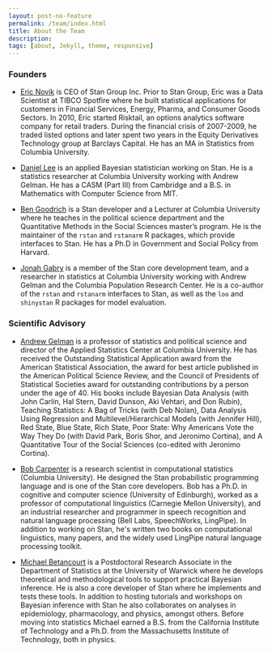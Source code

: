 ```yaml
---
layout: post-no-feature
permalink: /team/index.html
title: About the Team
description: 
tags: [about, Jekyll, theme, responsive]
---
```

 
### Founders
* [Eric Novik](https://about.me/ericnovik) is CEO of Stan Group Inc. Prior to Stan Group, Eric was a Data Scientist at TIBCO Spotfire where he built statistical applications for customers in Financial Services, Energy, Pharma, and Consumer Goods Sectors. In 2010, Eric started Risktail, an options analytics software company for retail traders. During the financial crisis of 2007-2009, he traded listed options and later spent two years in the Equity Derivatives Technology group at Barclays Capital. He has an MA in Statistics from Columbia University.

* [Daniel Lee](http://syclik.com/) is an applied Bayesian statistician working on Stan. He is a statistics researcher at Columbia University working with Andrew Gelman. He has a CASM (Part III) from Cambridge and a B.S. in Mathematics with Computer Science from MIT.

* [Ben Goodrich](http://www.columbia.edu/~bg2382/) is a Stan developer and a Lecturer at Columbia University where he teaches in the political science department and the Quantitative Methods in the Social Sciences master’s program. He is the maintainer of the `rstan` and `rstanarm` R packages, which provide interfaces to Stan. He has a Ph.D
in Government and Social Policy from Harvard.

* [Jonah Gabry](http://jgabry.github.io/) is a member of the Stan core development team, and a researcher in statistics at Columbia University working with Andrew Gelman and the Columbia Population Research Center. He is a co-author of the `rstan` and `rstanarm` interfaces to Stan, as well as the `loo` and `shinystan` R packages for model evaluation. 
 
### Scientific Advisory

* [Andrew Gelman](http://www.stat.columbia.edu/~gelman/) is a professor of statistics and political science and director of the Applied Statistics Center at Columbia University. He has received the Outstanding Statistical Application award from the American Statistical Association, the award for best article published in the American Political Science Review, and the Council of Presidents of Statistical Societies award for outstanding contributions by a person under the age of 40. His books include Bayesian Data Analysis (with John Carlin, Hal Stern, David Dunson, Aki Vehtari, and Don Rubin), Teaching Statistics: A Bag of Tricks (with Deb Nolan), Data Analysis Using Regression and Multilevel/Hierarchical Models (with Jennifer Hill), Red State, Blue State, Rich State, Poor State: Why Americans Vote the Way They Do (with David Park, Boris Shor, and Jeronimo Cortina), and A Quantitative Tour of the Social Sciences (co-edited with Jeronimo Cortina).

* [Bob Carpenter](https://bob-carpenter.github.io/) is a research scientist in computational statistics
(Columbia University).  He designed the Stan probabilistic programming
language and is one of the Stan core developers. Bob has a Ph.D. in cognitive and computer science (University of Edinburgh), worked as a professor of computational linguistics (Carnegie Mellon University), and an industrial researcher and programmer in speech recognition and natural language processing (Bell Labs, SpeechWorks, LingPipe).  In addition to working on Stan, he's written two books on computational linguistics, many papers, and the
widely used LingPipe natural language processing toolkit.

* [Michael Betancourt](http://www.homepages.ucl.ac.uk/~ucakmjb/) is a Postdoctoral Research Associate in the Department of Statistics at the University of Warwick where he develops theoretical and methodological tools to support practical Bayesian inference.  He is also a core developer of Stan where he implements and tests these tools.
In addition to hosting tutorials and workshops on Bayesian inference with Stan he also collaborates on analyses in epidemiology, pharmacology, and physics, amongst others. Before moving into statistics Michael earned a B.S. from the California Institute of Technology and a Ph.D. from the Massachusetts Institute of Technology, both in physics.